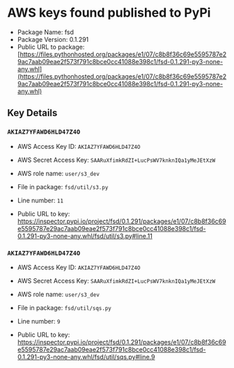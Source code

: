 # AWS keys found published to PyPi

* Package Name: fsd
* Package Version: 0.1.291
* Public URL to package: [https://files.pythonhosted.org/packages/e1/07/c8b8f36c69e5595787e29ac7aab09eae2f573f791c8bce0cc41088e398c1/fsd-0.1.291-py3-none-any.whl](https://files.pythonhosted.org/packages/e1/07/c8b8f36c69e5595787e29ac7aab09eae2f573f791c8bce0cc41088e398c1/fsd-0.1.291-py3-none-any.whl)

## Key Details

### `AKIAZ7YFAWD6HLD47Z4O`

* AWS Access Key ID: `AKIAZ7YFAWD6HLD47Z4O`
* AWS Secret Access Key: `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` 
* AWS role name: `user/s3_dev`
* File in package: `fsd/util/s3.py`
* Line number: `11`

* Public URL to key: https://inspector.pypi.io/project/fsd/0.1.291/packages/e1/07/c8b8f36c69e5595787e29ac7aab09eae2f573f791c8bce0cc41088e398c1/fsd-0.1.291-py3-none-any.whl/fsd/util/s3.py#line.11



### `AKIAZ7YFAWD6HLD47Z4O`

* AWS Access Key ID: `AKIAZ7YFAWD6HLD47Z4O`
* AWS Secret Access Key: `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` 
* AWS role name: `user/s3_dev`
* File in package: `fsd/util/sqs.py`
* Line number: `9`

* Public URL to key: https://inspector.pypi.io/project/fsd/0.1.291/packages/e1/07/c8b8f36c69e5595787e29ac7aab09eae2f573f791c8bce0cc41088e398c1/fsd-0.1.291-py3-none-any.whl/fsd/util/sqs.py#line.9


